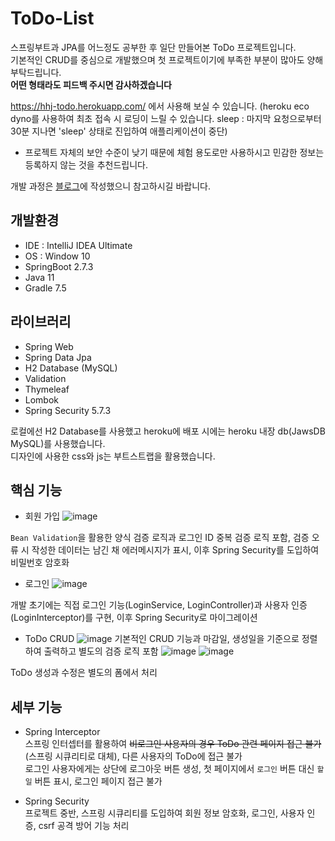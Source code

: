 # ToDo-List

스프링부트과 JPA를 어느정도 공부한 후 일단 만들어본 ToDo 프로젝트입니다.<br>
기본적인 CRUD를 중심으로 개발했으며 첫 프로젝트이기에 부족한 부분이 많아도 양해 부탁드립니다.<br>
**어떤 형태라도 피드백 주시면 감사하겠습니다**

https://hhj-todo.herokuapp.com/ 에서 사용해 보실 수 있습니다. (heroku eco dyno를 사용하여 최초 접속 시 로딩이 느릴 수 있습니다. sleep : 마지막 요청으로부터 30분 지나면 'sleep' 상태로 진입하여 애플리케이션이 중단)<br>
* 프로젝트 자체의 보안 수준이 낮기 때문에 체험 용도로만 사용하시고 민감한 정보는 등록하지 않는 것을 추천드립니다.

개발 과정은 [블로그](https://velog.io/@gudwn357/series/example)에 작성했으니 참고하시길 바랍니다.

## 개발환경
* IDE : IntelliJ IDEA Ultimate
* OS : Window 10
* SpringBoot 2.7.3
* Java 11
* Gradle 7.5

## 라이브러리
* Spring Web 
* Spring Data Jpa
* H2 Database (MySQL)
* Validation
* Thymeleaf
* Lombok
* Spring Security 5.7.3

로컬에선 H2 Database를 사용했고 heroku에 배포 시에는 heroku 내장 db(JawsDB MySQL)를 사용했습니다.<br>
디자인에 사용한 css와 js는 부트스트랩을 활용했습니다.

## 핵심 기능
* 회원 가입
![image](https://user-images.githubusercontent.com/80512150/196022943-34815b35-b1d0-4e68-9506-12496dced63e.png)

`Bean Validation`을 활용한 양식 검증 로직과 로그인 ID 중복 검증 로직 포함, 검증 오류 시 작성한 데이터는 남긴 채 에러메시지가 표시, 이후 Spring Security를 도입하여 비밀번호 암호화<br>

* 로그인
![image](https://user-images.githubusercontent.com/80512150/196023148-963982e6-a55d-4e1f-a3dc-c205d84e966c.png)

개발 초기에는 직접 로그인 기능(LoginService, LoginController)과 사용자 인증(LoginInterceptor)를 구현, 이후 Spring Security로 마이그레이션 <br>

* ToDo CRUD 
![image](https://user-images.githubusercontent.com/80512150/196023910-214c2f00-8c3c-40de-8da4-a0cd667dc1c0.png)
기본적인 CRUD 기능과 마감일, 생성일을 기준으로 정렬하여 출력하고 별도의 검증 로직 포함
![image](https://user-images.githubusercontent.com/80512150/196023952-36ae58fa-3f9b-493e-ba2c-cfea914afd1a.png)
![image](https://user-images.githubusercontent.com/80512150/196023966-c9c6dabe-fcbe-470d-970d-8e4f9b6f10dd.png)

ToDo 생성과 수정은 별도의 폼에서 처리<br>

## 세부 기능
* Spring Interceptor<br>
스프링 인터셉터를 활용하여 ~~비로그인 사용자의 경우 ToDo 관련 페이지 접근 불가~~(스프링 시큐리티로 대체), 다른 사용자의 ToDo에 접근 불가<br>
로그인 사용자에게는 상단에 로그아웃 버튼 생성, 첫 페이지에서 `로그인` 버튼 대신 `할 일` 버튼 표시, 로그인 페이지 접근 불가

* Spring Security<br>
프로젝트 중반, 스프링 시큐리티를 도입하여 회원 정보 암호화, 로그인, 사용자 인증, csrf 공격 방어 기능 처리
